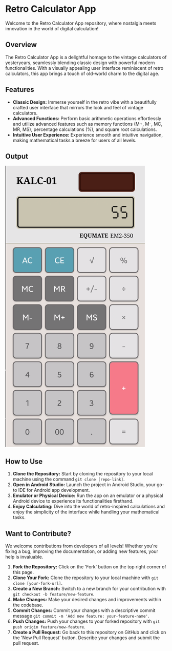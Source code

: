 # Retro Calculator App

Welcome to the Retro Calculator App repository, where nostalgia meets innovation in the world of digital calculation!

## Overview

The Retro Calculator App is a delightful homage to the vintage calculators of yesteryears, seamlessly blending classic design with powerful modern functionalities. With a visually appealing user interface reminiscent of retro calculators, this app brings a touch of old-world charm to the digital age.

## Features

- **Classic Design:** Immerse yourself in the retro vibe with a beautifully crafted user interface that mirrors the look and feel of vintage calculators.
- **Advanced Functions:** Perform basic arithmetic operations effortlessly and utilize advanced features such as memory functions (M+, M-, MC, MR, MS), percentage calculations (%), and square root calculations.
- **Intuitive User Experience:** Experience smooth and intuitive navigation, making mathematical tasks a breeze for users of all levels.

## Output

![Retro Calculator](https://github.com/VedKathe/Calculator-Android/blob/main/Screenshot%202023-10-23%20213741.png)

## How to Use

1. **Clone the Repository:** Start by cloning the repository to your local machine using the command `git clone [repo-link]`.
2. **Open in Android Studio:** Launch the project in Android Studio, your go-to IDE for Android app development.
3. **Emulator or Physical Device:** Run the app on an emulator or a physical Android device to experience its functionalities firsthand.
4. **Enjoy Calculating:** Dive into the world of retro-inspired calculations and enjoy the simplicity of the interface while handling your mathematical tasks.


## Want to Contribute?

We welcome contributions from developers of all levels! Whether you're fixing a bug, improving the documentation, or adding new features, your help is invaluable.

1. **Fork the Repository:** Click on the 'Fork' button on the top right corner of this page.
2. **Clone Your Fork:** Clone the repository to your local machine with `git clone [your-fork-url]`.
3. **Create a New Branch:** Switch to a new branch for your contribution with `git checkout -b feature/new-feature`.
4. **Make Changes:** Make your desired changes and improvements within the codebase.
5. **Commit Changes:** Commit your changes with a descriptive commit message `git commit -m 'Add new feature: your-feature-name'`.
6. **Push Changes:** Push your changes to your forked repository with `git push origin feature/new-feature`.
7. **Create a Pull Request:** Go back to this repository on GitHub and click on the 'New Pull Request' button. Describe your changes and submit the pull request.

